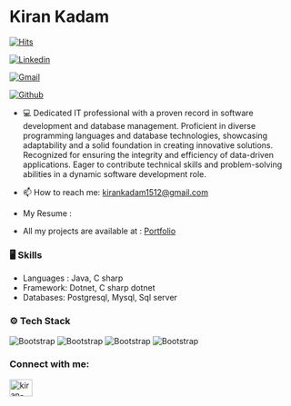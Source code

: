 # Kiran Kadam

[![Hits](https://hits.seeyoufarm.com/api/count/incr/badge.svg?url=https%3A%2F%2Fgithub.com%2Fhejazizo%2Fhejazizo&count_bg=%2379C83D&title_bg=%23555555&icon=&icon_color=%23E7E7E7&title=Profile+Views&edge_flat=false)](https://hits.seeyoufarm.com)

[![Linkedin](https://img.shields.io/badge/-LinkedIn-blue?style=flat&logo=Linkedin&logoColor=white)](https://www.linkedin.com/in/kiran-kadam-142760258/)

[![Gmail](https://img.shields.io/badge/-Gmail-c14438?style=flat&logo=Gmail&logoColor=white)](mailto:kirankadam1512@gmail.com)

[![Github](https://img.shields.io/github/followers/hejazizo?label=Follow&style=social)](https://github.com/hejazizo)

- 💻 Dedicated IT professional with a proven record in software development and database management. Proficient in diverse programming languages and database technologies, showcasing adaptability and a solid foundation in creating innovative solutions. Recognized for ensuring the integrity and efficiency of data-driven applications. Eager to contribute technical skills and problem-solving abilities in a dynamic software development role.

- 📫 How to reach me:  kirankadam1512@gmail.com

- My Resume :

- All my projects are available at : [Portfolio](https://github.com/kirankadam123/Software-Developer-Portfolio-.git)


### 🖥 Skills

- Languages : Java, C sharp 
- Framework: Dotnet, C sharp dotnet
- Databases: Postgresql, Mysql, Sql server
### ⚙️ Tech Stack

![Bootstrap](https://img.shields.io/badge/-java-05122A?style=flat-square&logo=java&color=353535) ![Bootstrap](https://img.shields.io/badge/-dotnet-05122A?style=flat-square&logo=dotnet&color=353535) ![Bootstrap](https://img.shields.io/badge/-mysql-05122A?style=flat-square&logo=mysql&color=353535) ![Bootstrap](https://img.shields.io/badge/-postgresql-05122A?style=flat-square&logo=postgresql&color=353535)

<h3 align="left">Connect with me:</h3>
<p align="left">
<a href="https://linkedin.com/in/kiran-kadam-142760258" target="blank"><img align="center" src="https://raw.githubusercontent.com/rahuldkjain/github-profile-readme-generator/master/src/images/icons/Social/linked-in-alt.svg" alt="kiran-kadam-142760258" height="30" width="40" /></a>
</p>
